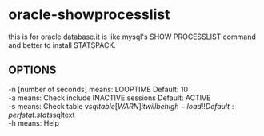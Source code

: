 # oracle-showprocesslist
this is for oracle database.it is like mysql's SHOW PROCESSLIST command and better to install STATSPACK.
## OPTIONS
-n [number of seconds]    means: LOOPTIME                                               Default: 10  
-a                        means: Check include INACTIVE sessions                        Default: ACTIVE  
-s                        means: Check table v$sql table [WARN]it will be high-load!!   Default: perfstat.stats$sqltext  
-h                        means: Help  
